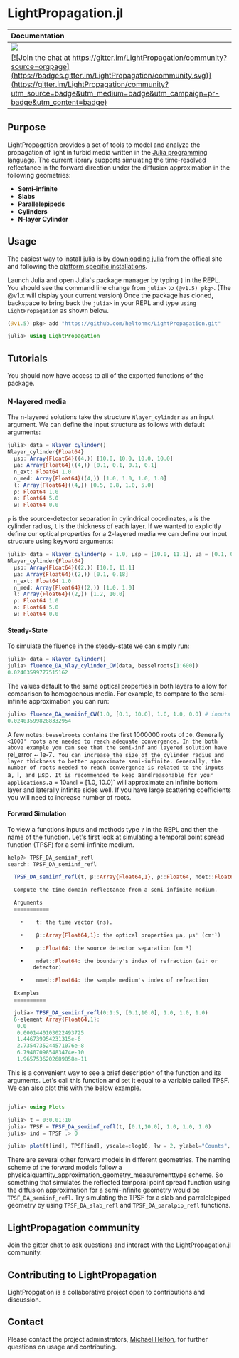 # LightPropagation.jl


| **Documentation** |
|:------------ |
| [![](https://img.shields.io/badge/docs-dev-blue.svg)](https://heltonmc.github.io/LightPropagation/dev/) |
| [![Join the chat at https://gitter.im/LightPropagation/community?source=orgpage](https://badges.gitter.im/LightPropagation/community.svg)](https://gitter.im/LightPropagation/community?utm_source=badge&utm_medium=badge&utm_campaign=pr-badge&utm_content=badge)|


## Purpose

LightPropagation provides a set of tools to model and analyze the propagation of light in turbid media written in the [Julia programming language](https://julialang.org/).
The current library supports simulating the time-resolved reflectance in the forward direction under the diffusion approximation in the following geometries:
- __Semi-infinite__ 
- __Slabs__
- __Parallelepipeds__
- __Cylinders__
- __N-layer Cylinder__

## Usage

The easiest way to install julia is by [downloading julia](https://julialang.org/downloads/) from the offical site and following the [platform specific installations](https://julialang.org/downloads/platform/). 

Launch Julia and open Julia's package manager by typing `]` in the REPL. You should see the command line change from `julia>` to `(@v1.5) pkg>`. (The @v1.x will display your current version) Once the package has cloned, backspace to bring back the `julia>` in your REPL and type `using LightPropagation` as shown below.

```julia
(@v1.5) pkg> add "https://github.com/heltonmc/LightPropagation.git"

julia> using LightPropagation

```
## Tutorials

You should now have access to all of the exported functions of the package.

### N-layered media

The n-layered solutions take the structure `Nlayer_cylinder` as an input argument. We can define the input structure as follows with default arguments:

```julia
julia> data = Nlayer_cylinder()
Nlayer_cylinder{Float64}
  μsp: Array{Float64}((4,)) [10.0, 10.0, 10.0, 10.0]
  μa: Array{Float64}((4,)) [0.1, 0.1, 0.1, 0.1]
  n_ext: Float64 1.0
  n_med: Array{Float64}((4,)) [1.0, 1.0, 1.0, 1.0]
  l: Array{Float64}((4,)) [0.5, 0.8, 1.0, 5.0]
  ρ: Float64 1.0
  a: Float64 5.0
  ω: Float64 0.0  
```
`ρ` is the source-detector separation in cylindrical coordinates,  `a` is the cylinder radius, `l` is the thickness of each layer.
If we wanted to explicitly define our optical properties for a 2-layered media we can define our input structure using keyword arguments:
```julia
julia> data = Nlayer_cylinder(ρ = 1.0, μsp = [10.0, 11.1], μa = [0.1, 0.18], l = [1.2, 10.0], n_med = [1.0, 1.0])
Nlayer_cylinder{Float64}
  μsp: Array{Float64}((2,)) [10.0, 11.1]
  μa: Array{Float64}((2,)) [0.1, 0.18]
  n_ext: Float64 1.0
  n_med: Array{Float64}((2,)) [1.0, 1.0]
  l: Array{Float64}((2,)) [1.2, 10.0]
  ρ: Float64 1.0
  a: Float64 5.0
  ω: Float64 0.0
```

#### Steady-State
To simulate the fluence in the steady-state we can simply run:
```julia
julia> data = Nlayer_cylinder()
julia> fluence_DA_Nlay_cylinder_CW(data, besselroots[1:600])
0.02403599777515162
```
The values default to the same optical properties in both layers to allow for comparison to homogoenous media. For example, to compare to the semi-infinite approximation you can run:
```julia
julia> fluence_DA_semiinf_CW(1.0, [0.1, 10.0], 1.0, 1.0, 0.0) # inputs are (ρ, [μa, μsp], n_ext, n_med, z)
0.024035998288332954
```
A few notes: `besselroots` contains the first 1000000 roots of `J0`. Generally `<1000' roots are needed to reach adequate convergence. In the both above example you can see that the semi-inf and layered solution have `rel_error ~ 1e-7`. You can increase the size of the cylinder radius and layer thickness to better approximate semi-infinite. Generally, the number of roots needed to reach convergence is related to the inputs `a`, `l`, and `μsp`. It is recommended to keep `a` and `l` reasonable for your applications. `a = 10` and `l = [1.0, 10.0]` will approximate an infinite bottom layer and laterally infinite sides well. If you have large scattering coefficients you will need to increase number of roots.




#### Forward Simulation

To view a functions inputs and methods type `?` in the REPL and then the name of the function. Let's first look at simulating a temporal point spread function (TPSF) for a semi-infinite medium.

```julia
help?> TPSF_DA_semiinf_refl
search: TPSF_DA_semiinf_refl

  TPSF_DA_semiinf_refl(t, β::Array{Float64,1}, ρ::Float64, ndet::Float64, nmed::Float64)

  Compute the time-domain reflectance from a semi-infinite medium. 

  Arguments
  ≡≡≡≡≡≡≡≡≡≡≡

    •    t: the time vector (ns). 

    •    β::Array{Float64,1}: the optical properties μa, μs' (cm⁻¹)

    •    ρ::Float64: the source detector separation (cm⁻¹)

    •    ndet::Float64: the boundary's index of refraction (air or
        detector)

    •    nmed::Float64: the sample medium's index of refraction

  Examples
  ≡≡≡≡≡≡≡≡≡≡

  julia> TPSF_DA_semiinf_refl(0:1:5, [0.1,10.0], 1.0, 1.0, 1.0)
  6-element Array{Float64,1}:
   0.0
   0.0001440103022493725
   1.446739954231315e-6
   2.7354735244571076e-8
   6.794070985483474e-10
   1.9657536202689858e-11
```
This is a convenient way to see a brief description of the function and its arguments. Let's call this function and set it equal to a variable called TPSF. We can also plot this with the below example. 

```julia

julia> using Plots

julia> t = 0:0.01:10
julia> TPSF = TPSF_DA_semiinf_refl(t, [0.1,10.0], 1.0, 1.0, 1.0)
julia> ind = TPSF .> 0

julia> plot(t[ind], TPSF[ind], yscale=:log10, lw = 2, ylabel="Counts", xlabel="time (ns)", label="TPSF")

```
There are several other forward models in different geometries. The naming scheme of the forward models follow a physicalquantity_approximation_geometry_measurementtype scheme. So something that simulates the reflected temporal point spread function using the diffusion approximation for a semi-infinite geometry would be `TPSF_DA_semiinf_refl`. Try simulating the TPSF for a slab and parralelepiped geometry by using `TPSF_DA_slab_refl` and `TPSF_DA_paralpip_refl` functions.

## LightPropagation community

Join the [gitter](https://gitter.im/LightPropagation/community) chat to ask questions and interact with the LightPropagation.jl community.

## Contributing to LightPropagation

LightPropgation is a collaborative project open to contributions and discussion.

## Contact

Please contact the project adminstrators, [Michael Helton](mailto:heltonmc@umich.edu), for further questions on usage and contributing. 


